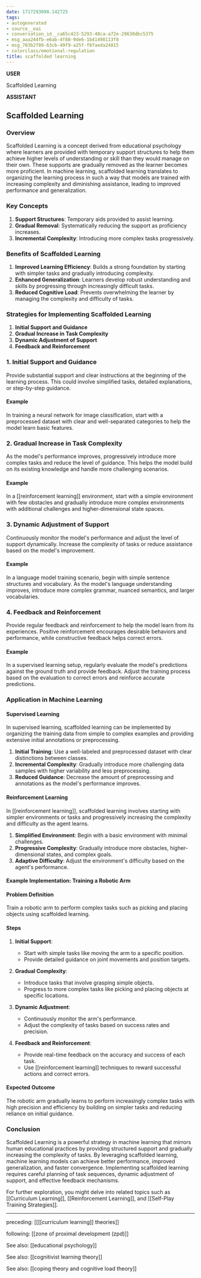 ```yaml
---
date: 1717293098.142725
tags:
- autogenerated
- source__oai
- conversation_id__ca65c423-5293-48ca-a72e-29630dbc5375
- msg_aaa244fb-e6ab-4f88-9de6-1b41498113f8
- msg_703b2f89-63cb-49f9-a25f-f6faeda24815
- colorclass/emotional-regulation
title: scaffolded learning
---
```


**USER**

Scaffolded Learning


**ASSISTANT**

## Scaffolded Learning

### Overview

Scaffolded Learning is a concept derived from educational psychology where learners are provided with temporary support structures to help them achieve higher levels of understanding or skill than they would manage on their own. These supports are gradually removed as the learner becomes more proficient. In machine learning, scaffolded learning translates to organizing the learning process in such a way that models are trained with increasing complexity and diminishing assistance, leading to improved performance and generalization.

### Key Concepts

1. **Support Structures**: Temporary aids provided to assist learning.
2. **Gradual Removal**: Systematically reducing the support as proficiency increases.
3. **Incremental Complexity**: Introducing more complex tasks progressively.

### Benefits of Scaffolded Learning

1. **Improved Learning Efficiency**: Builds a strong foundation by starting with simpler tasks and gradually introducing complexity.
2. **Enhanced Generalization**: Learners develop robust understanding and skills by progressing through increasingly difficult tasks.
3. **Reduced Cognitive Load**: Prevents overwhelming the learner by managing the complexity and difficulty of tasks.

### Strategies for Implementing Scaffolded Learning

1. **Initial Support and Guidance**
2. **Gradual Increase in Task Complexity**
3. **Dynamic Adjustment of Support**
4. **Feedback and Reinforcement**

### 1. Initial Support and Guidance

Provide substantial support and clear instructions at the beginning of the learning process. This could involve simplified tasks, detailed explanations, or step-by-step guidance.

#### Example

In training a neural network for image classification, start with a preprocessed dataset with clear and well-separated categories to help the model learn basic features.

### 2. Gradual Increase in Task Complexity

As the model's performance improves, progressively introduce more complex tasks and reduce the level of guidance. This helps the model build on its existing knowledge and handle more challenging scenarios.

#### Example

In a [[reinforcement learning]] environment, start with a simple environment with few obstacles and gradually introduce more complex environments with additional challenges and higher-dimensional state spaces.

### 3. Dynamic Adjustment of Support

Continuously monitor the model's performance and adjust the level of support dynamically. Increase the complexity of tasks or reduce assistance based on the model's improvement.

#### Example

In a language model training scenario, begin with simple sentence structures and vocabulary. As the model's language understanding improves, introduce more complex grammar, nuanced semantics, and larger vocabularies.

### 4. Feedback and Reinforcement

Provide regular feedback and reinforcement to help the model learn from its experiences. Positive reinforcement encourages desirable behaviors and performance, while constructive feedback helps correct errors.

#### Example

In a supervised learning setup, regularly evaluate the model's predictions against the ground truth and provide feedback. Adjust the training process based on the evaluation to correct errors and reinforce accurate predictions.

### Application in Machine Learning

#### Supervised Learning

In supervised learning, scaffolded learning can be implemented by organizing the training data from simple to complex examples and providing extensive initial annotations or preprocessing.

1. **Initial Training**: Use a well-labeled and preprocessed dataset with clear distinctions between classes.
2. **Incremental Complexity**: Gradually introduce more challenging data samples with higher variability and less preprocessing.
3. **Reduced Guidance**: Decrease the amount of preprocessing and annotations as the model's performance improves.

#### Reinforcement Learning

In [[reinforcement learning]], scaffolded learning involves starting with simpler environments or tasks and progressively increasing the complexity and difficulty as the agent learns.

1. **Simplified Environment**: Begin with a basic environment with minimal challenges.
2. **Progressive Complexity**: Gradually introduce more obstacles, higher-dimensional states, and complex goals.
3. **Adaptive Difficulty**: Adjust the environment's difficulty based on the agent's performance.

#### Example Implementation: Training a Robotic Arm

#### Problem Definition

Train a robotic arm to perform complex tasks such as picking and placing objects using scaffolded learning.

#### Steps

1. **Initial Support**:
   - Start with simple tasks like moving the arm to a specific position.
   - Provide detailed guidance on joint movements and position targets.

2. **Gradual Complexity**:
   - Introduce tasks that involve grasping simple objects.
   - Progress to more complex tasks like picking and placing objects at specific locations.

3. **Dynamic Adjustment**:
   - Continuously monitor the arm's performance.
   - Adjust the complexity of tasks based on success rates and precision.

4. **Feedback and Reinforcement**:
   - Provide real-time feedback on the accuracy and success of each task.
   - Use [[reinforcement learning]] techniques to reward successful actions and correct errors.

#### Expected Outcome

The robotic arm gradually learns to perform increasingly complex tasks with high precision and efficiency by building on simpler tasks and reducing reliance on initial guidance.

### Conclusion

Scaffolded Learning is a powerful strategy in machine learning that mirrors human educational practices by providing structured support and gradually increasing the complexity of tasks. By leveraging scaffolded learning, machine learning models can achieve better performance, improved generalization, and faster convergence. Implementing scaffolded learning requires careful planning of task sequences, dynamic adjustment of support, and effective feedback mechanisms.

For further exploration, you might delve into related topics such as [[Curriculum Learning]], [[Reinforcement Learning]], and [[Self-Play Training Strategies]].


---

preceding: [[[[curriculum learning]] theories]]  


following: [[zone of proximal development (zpd)]]

See also: [[educational psychology]]


See also: [[cognitivist learning theory]]


See also: [[coping theory and cognitive load theory]]